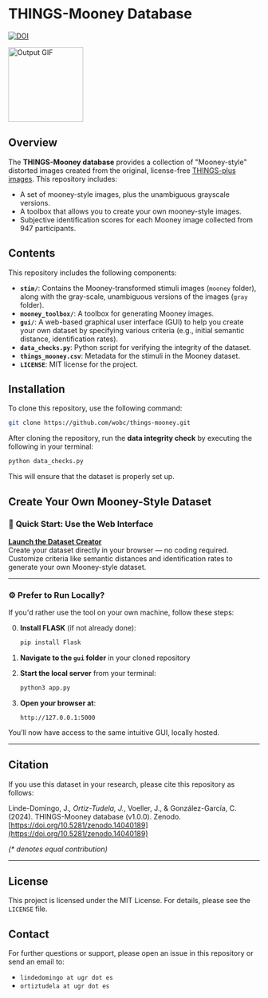 
# THINGS-Mooney Database

[![DOI](https://zenodo.org/badge/DOI/10.5281/zenodo.14040189.svg)](https://doi.org/10.5281/zenodo.14040189)

<img src="/mooney_toolbox/example.gif" alt="Output GIF" width="150"/>

## Overview
The **THINGS-Mooney database** provides a collection of "Mooney-style" distorted images created from the original, license-free [THINGS-plus images](https://osf.io/jum2f/). This repository includes:
- A set of mooney-style images, plus the unambiguous grayscale versions.
- A toolbox that allows you to create your own mooney-style images.
- Subjective identification scores for each Mooney image collected from 947 participants.

## Contents
This repository includes the following components:
- **`stim/`**: Contains the Mooney-transformed stimuli images (`mooney` folder), along with the gray-scale, unambiguous versions of the images (`gray` folder).
- **`mooney_toolbox/`**: A toolbox for generating Mooney images.
- **`gui/`**: A web-based graphical user interface (GUI) to help you create your own dataset by specifying various criteria (e.g., initial semantic distance, identification rates).
- **`data_checks.py`**: Python script for verifying the integrity of the dataset.
- **`things_mooney.csv`**: Metadata for the stimuli in the Mooney dataset.
- **`LICENSE`**: MIT license for the project.

## Installation
To clone this repository, use the following command:
```bash
git clone https://github.com/wobc/things-mooney.git
```

After cloning the repository, run the **data integrity check** by executing the following in your terminal:
```bash
python data_checks.py
```

This will ensure that the dataset is properly set up.

## Create Your Own Mooney-Style Dataset

### 🔗 **Quick Start: Use the Web Interface**

**[Launch the Dataset Creator](https://things-mooney.onrender.com/)**  
Create your dataset directly in your browser — no coding required.  
Customize criteria like semantic distances and identification rates to generate your own Mooney-style dataset.

---

### ⚙️ Prefer to Run Locally?

If you'd rather use the tool on your own machine, follow these steps:

0. **Install FLASK** (if not already done):
   ```bash
   pip install Flask
   ```

1. **Navigate to the `gui` folder** in your cloned repository

2. **Start the local server** from your terminal:
   ```bash
   python3 app.py
   ```

3. **Open your browser at**:
   ```
   http://127.0.0.1:5000
   ```
You’ll now have access to the same intuitive GUI, locally hosted.

---

## Citation

If you use this dataset in your research, please cite this repository as follows:

Linde-Domingo, J.*, Ortiz-Tudela, J.*, Voeller, J., & González-García, C. (2024). THINGS-Mooney database (v1.0.0). Zenodo. [https://doi.org/10.5281/zenodo.14040189](https://doi.org/10.5281/zenodo.14040189)

_(* denotes equal contribution)_

---

## License
This project is licensed under the MIT License. For details, please see the `LICENSE` file.

## Contact
For further questions or support, please open an issue in this repository or send an email to:
- `lindedomingo at ugr dot es`
- `ortiztudela at ugr dot es`
